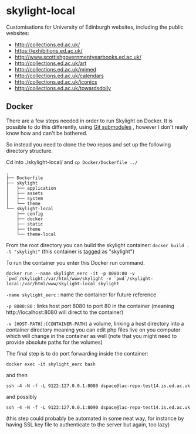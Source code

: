 skylight-local
==============

Customisations for University of Edinburgh websites, including the public websites:
- http://collections.ed.ac.uk/
- https://exhibitions.ed.ac.uk/
- http://www.scottishgovernmentyearbooks.ed.ac.uk/
- http://collections.ed.ac.uk/art
- http://collections.ed.ac.uk/mimed
- http://collections.ed.ac.uk/calendars
- http://collections.ed.ac.uk/iconics
- http://collections.ed.ac.uk/towardsdolly

Docker
------
There are a few steps needed in order to run Skylight on Docker. It is possible
to do this differently, using [Git submodules](https://git-scm.com/book/en/v2/Git-Tools-Submodules)
, however I don't really know how and can't be bothered.

So instead you need to clone the two repos and set up the following directory structure.

Cd into ./skylight-local/ and `cp Docker/Dockerfile ../`

```
.
├── Dockerfile
├── skylight
│   ├── application
│   ├── assets
│   ├── system
│   └── theme
└── skylight-local
    ├── config
    ├── docker
    ├── static
    ├── theme
    └── theme-local
```

From the root directory you can build the skylight container:
`docker build . -t "skylight"` (this container is [tagged](https://docs.docker.com/engine/reference/commandline/build/#tag-an-image--t) as "skylight")

To run the container you enter this Docker run command.

``docker run --name skylight_eerc -it -p 8080:80 -v `pwd`/skylight:/var/html/www/skylight -v `pwd`/skylight-local:/var/html/www/skylight-local skylight``
 
 `-name skylight_eerc` : name the container for future reference 
 
 `-p 8080:80` : links host port 8080 to port 80 in the container (meaning http://localhost:8080 will direct to the container)
  
 `-v [HOST-PATH]:[CONTAINER-PATH]` a volume, linking a host directory into a container directory meaning you can edit php files
live on you computer which will change in the container as well (note that you might need to provide absolute paths for the volumes)

The final step is to do port forwarding inside the container:

`docker exec -it skylight_eerc bash`

and then

`ssh -4 -N -f -L 9122:127.0.0.1:8080 dspace@lac-repo-test14.is.ed.ac.uk`

and possibly

`ssh -4 -N -f -L 9123:127.0.0.1:8090 dspace@lac-repo-test14.is.ed.ac.uk`

(this step could probably be automated in some neat way, for instance by having SSL
 key file to authenticate to the server but again, too lazy)

